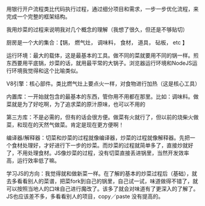 

用银行开户流程类比代码执行过程，通过细分项目和需求，一步一步优化流程，来完成一个完整的框架结构。

我用炒菜的过程来说明我对几个概念的理解（我想了很久，但还是不够贴切）

厨房是一个大的集合：【锅， 燃气灶， 调味料， 食材， 道具， 砧板， etc 】

运行环境：最大的载体，这是最基本的工具。做不同的菜就要用不同的锅一样。煎东西要用平底锅，炒菜的话，就用最平常的大锅子。浏览器运行环境和NodeJS运行环境我觉得和这个比喻类似。

V8引擎：核心部件。类比燃气灶上要点火一样，对食物进行加热（这是核心工具）

内置库：一开始就包含的最基本的东西，管你用不用都在那里。比如：调味料。做菜就是为了好吃啊，为了追求菜的原汁原味，也可以不用的

第三方库：不是必需的，但有的话会很方便。做菜有火就行了，但以前的烧柴火做菜，和现在的天然气做菜。肯定是现在更方便啊！

编译器/解释器：切菜和炒菜的过程就像编译器，炒菜的过程就像解释器。先把一个食材处理好，才好进行下一步的炒菜。而炒菜的过程就简单多了，直接炒就好了，不用处理食材。JS像炒菜的过程，没有切菜直接丢进锅里，当然开发效率高，运行效率低了嘛。


学习JS的方向：我觉得就和做新菜一样。在了解的基本的炒菜过程后（基础），就去多看看别人的菜谱，把菜fork到自己的锅里，自己试一试，味道做得不错了，就可以按照当地人的口味自己进行魔改了。该多了就会对味道有了更深入的了解了。JS也应该差不多，多看看别人的项目，copy／paste 没有提高的。
